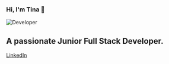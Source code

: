 ### Hi, I'm Tina 👋
![Developer](https://www.rlogical.com/wp-content/uploads/2019/07/frontend-dev.png)

## A passionate Junior Full Stack Developer.

[LinkedIn](https://www.linkedin.com/in/tinarezanezhad)

<!--
**tizhad/Tizhad** is a ✨ _special_ ✨ repository because its `README.md` (this file) appears on your GitHub profile.

Here are some ideas to get you started:

- 🔭 I’m currently working on ...
- 🌱 I’m currently learning ...
- 👯 I’m looking to collaborate on ...
- 🤔 I’m looking for help with ...
- 💬 Ask me about ...
- 📫 How to reach me: ...
- 😄 Pronouns: ...
- ⚡ Fun fact: ...
-->
